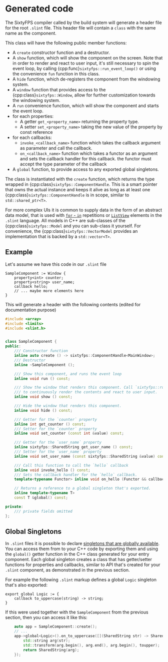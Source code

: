 # Generated code

The SixtyFPS compiler called by the build system will generate a header file for the root `.slint`
file. This header file will contain a `class` with the same name as the component.

This class will have the following public member functions:

* A `create` constructor function and a destructor.
* A `show` function, which will show the component on the screen. Note that in order to render
  and react to user input, it's still necessary to spin the event loop, by calling {cpp:func}`sixtyfps::run_event_loop()`
  or using the convenience `fun` function in this class.
* A `hide` function, which de-registers the component from the windowing system.
* A `window` function that provides access to the {cpp:class}`sixtyfps::Window`, allow for further customization
  towards the windowing system.
* A `run` convenience function, which will show the component and starts the event loop.
* for each properties:
  * A getter `get_<property_name>` returning the property type.
  * A setter `set_<property_name>` taking the new value of the property by const reference
* for each callbacks:
  * `invoke_<callback_name>` function which takes the callback argument as parameter and call the callback.
  * `on_<callback_name>` function which takes a functor as an argument and sets the callback handler
     for this callback. the functor must accept the type parameter of the callback
* A `global` function, to provide access to any exported global singletons.

The class is instantiated with the `create` function, which returns the type wrapped in {cpp:class}`sixtyfps::ComponentHandle`.
This is a smart pointer that owns the actual instance and keeps it alive as long as at least one {cpp:class}`sixtyfps::ComponentHandle`
is in scope, similar to `std::shared_ptr<T>`.

For more complex UIs it is common to supply data in the form of an abstract data model, that is used with
[`for` - `in`](markdown/langref.md#repetition) repetitions or [`ListView`](markdown/widgets.md#listview) elements in the `.slint` language.
All models in C++ are sub-classes of the {cpp:class}`sixtyfps::Model` and you can sub-class it yourself. For convenience,
the {cpp:class}`sixtyfps::VectorModel` provides an implementation that is backed by a `std::vector<T>`.

## Example

Let's assume we have this code in our `.slint` file

```slint
SampleComponent := Window {
    property<int> counter;
    property<string> user_name;
    callback hello;
    // ... maybe more elements here
}
```

This will generate a header with the following contents (edited for documentation purpose)

```cpp
#include <array>
#include <limits>
#include <slint.h>


class SampleComponent {
public:
    /// Constructor function
    inline auto create () -> sixtyfps::ComponentHandle<MainWindow>;
    /// Destructor
    inline ~SampleComponent ();

    /// Show this component, and runs the event loop
    inline void run () const;

    /// Show the window that renders this component. Call `sixtyfps::run_event_loop()`
    /// to continuously render the contents and react to user input.
    inline void show () const;

    /// Hide the window that renders this component.
    inline void hide () const;

    /// Getter for the `counter` property
    inline int get_counter () const;
    /// Setter for the `counter` property
    inline void set_counter (const int &value) const;

    /// Getter for the `user_name` property
    inline sixtyfps::SharedString get_user_name () const;
    /// Setter for the `user_name` property
    inline void set_user_name (const sixtyfps::SharedString &value) const;

    /// Call this function to call the `hello` callback
    inline void invoke_hello () const;
    /// Sets the callback handler for the `hello` callback.
    template<typename Functor> inline void on_hello (Functor && callback_handler) const;

    // Returns a reference to a global singleton that's exported.
    inline template<typename T>
    const T &global() const;

private:
    /// private fields omitted
};
```

## Global Singletons

In `.slint` files it is possible to declare [singletons that are globally available](markdown/langref.md#global-singletons).
You can access them from to your C++ code by exporting them and using the `global()` getter function in the
C++ class generated for your entry component. Each global singleton creates a class that has getter/setter functions
for properties and callbacks, similar to API that's created for your `.slint` component, as demonstrated in the previous section.

For example the following `.slint` markup defines a global `Logic` singleton that's also exported:

```slint,ignore
export global Logic := {
    callback to_uppercase(string) -> string;
}
```

If this were used together with the `SampleComponent` from the previous section, then you can access it
like this:

```cpp
    auto app = SampleComponent::create();
    // ...
    app->global<Logic>().on_to_uppercase([](SharedString str) -> SharedString {
        std::string arg(str);
        std::transform(arg.begin(), arg.end(), arg.begin(), toupper);
        return SharedString(arg);
    });
```
